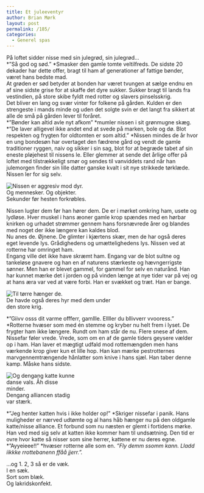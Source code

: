 ```yaml
---
title: Et juleeventyr
author: Brian Mørk
layout: post
permalink: /185/
categories:
  - Generel spas
---
```

På loftet sidder nisse med sin julegrød, sin julegrød…  
*”Så god og sød.” *Smasker den gamle tomte veltilfreds. De sidste 20 dekader har dette offer, bragt til ham af generationer af fattige bønder, været hans bedste mad.  
At grøden er sød betyder at bonden har været tvungen at sælge endnu en af sine sidste grise for at skaffe det dyre sukker. Sukker bragt til lands fra vestindien, på store skibe fyldt med rotter og slavers pinselsskrig.  
Det bliver en lang og svær vinter for folkene på gården. Kulden er den strengeste i mands minde og uden det solgte svin er det langt fra sikkert at alle de små på gården lever til foråret.  
*”Bønder kan altid avle nyt afkom” *mumler nissen i sit grønmugne skæg. *”De laver alligevel ikke andet end at svede på marken, bole og dø. Blot respekten og frygten for oldtomten er som altid.” *Nissen mindes de år hvor en ung bondesøn har overtaget den fædrene gård og vendt de gamle traditioner ryggen, naiv og sikker i sin sag, blot for at begræde tabet af sin eneste pløjehest til nissens le. Eller glemmer at sende det årlige offer på loftet med tilstrækkeligt smør og sendes til vanviddets rand når han julemorgen finder sin lille datter ganske kvalt i sit nye strikkede tørklæde. Nissen ler for sig selv.

<div class="bitImage bitLeft" style="width: 210px">
  <img src="http://www.abekat.net/images/nisse2.JPG" alt="Nissen er aggresiv mod dyr. Og mennesker. Og objekter." /><br /> Sekunder før hesten forkrøbles.
</div>

Nissen lugter dem før han hører dem. De er i mørket omkring ham, usete og lydløse. Hver muskel i hans æoner gamle krop spændes med en hørbar knirken og urhadet strømmer gennem hans forsnævrede årer og blandes med noget der ikke længere kan kaldes blod.  
Nu anes de. Øjnene. De glimter i kjærtens skær, men de har også deres eget levende lys. Grådighedens og umættelighedens lys. Nissen ved at rotterne har omringet ham.  
Engang ville det ikke have skræmt ham. Engang var de blot sultne og tankeløse gnavere og han en af naturens stærkeste og hævngerrigste sønner. Men han er blevet gammel, for gammel for selv en naturånd. Han har kunnet mærke det i jorden og på vinden længe at nye tider var på vej og at hans æra var ved at være forbi. Han er svækket og træt. Han er bange.

<div class="bitImage bitCenter" style="width: 300px">
  <img src="http://www.abekat.net/images/rotter.jpg" alt="Til tørre hænger de." /><br /> De havde også deres hyr med dem under den store krig.
</div>

*”Giivv osss dit varme offferr, gamllle. Ellller du bllivverr vvooress.” *Rotterne hvæser som med én stemme og kryber nu helt frem i lyset. De frygter ham ikke længere. Rundt om ham står de nu. Flere snese af dem.  
Nissefar føler vrede. Vrede, som om en af de gamle tiders geysere vælder op i ham. Han laver et mægtigt udfald mod rottemængden men hans værkende krop giver kun et lille hop. Han kan mærke pestrotternes marvgennemtrængende hånlatter som knive i hans sjæl. Han taber denne kamp. Måske hans sidste.

<div class="bitImage bitRight" style="width: 188px">
  <img src="http://www.abekat.net/images/katdans.JPG" alt="Og dengang katte kunne danse vals. Åh disse minder." /><br /> Dengang alliancen stadig var stærk.
</div>

*”Jeg henter katten hvis i ikke holder op!” *Skriger nissefar i panik. Hans muligheder er nærved udtømte og al hans håb hænger nu på den oldgamle katte/nisse alliance. Et forbund som nu næsten er glemt i fortidens mørke. Han ved med sig selv at katten ikke kommer ham til undsætning. Den tid er ovre hvor katte så nisser som sine herrer, kattene er nu deres egne.  
*”Ayyeieee!!” *hvæser rotterne alle som en. *”Fly demm ssomm kann. Lladd iikkke rrottebanenn ffåå jjerr.”.*

…og 1. 2, 3 så er de væk.  
I en sæk.  
Sort som blæk.  
Og lakridskonfekt.